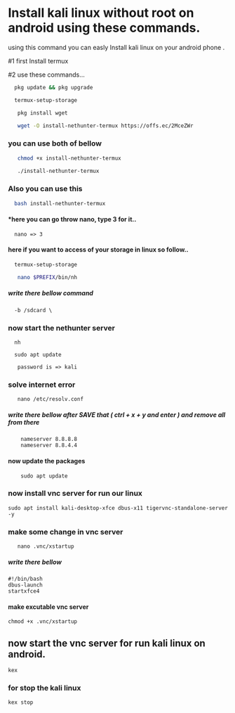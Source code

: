 
# Install kali linux without root on android using these commands.

using this command you can easly Install kali linux on your android phone .

#1  first Install termux

#2 use these commands...








```bash
  pkg update && pkg upgrade
```

```bash
  termux-setup-storage
```
```bash
   pkg install wget
```
```bash
   wget -O install-nethunter-termux https://offs.ec/2MceZWr
```
### you can use both of bellow
```bash
   chmod +x install-nethunter-termux
```
```bash
   ./install-nethunter-termux
```

### Also you can use this 

```bash
  bash install-nethunter-termux
```


#### *here you can go throw nano, type 3 for it..

```shell
  nano => 3
```

#### here if you want to access of your storage in linux so follow..

```bash
  termux-setup-storage
```
```bash
   nano $PREFIX/bin/nh
```
##### write there bellow command
```
  -b /sdcard \
```

### now start the nethunter server 
```
  nh
```
```nethunter
  sudo apt update
```
```
   password is => kali

```

### solve internet error

```
   nano /etc/resolv.conf
```
##### write there bellow after SAVE that ( ctrl + x + y and enter ) and remove all from there
```
    nameserver 8.8.8.8
    nameserver 8.8.4.4
```

#### now update the packages 
```nethunter
    sudo apt update
```

### now install vnc server for run our linux

```nethunter
sudo apt install kali-desktop-xfce dbus-x11 tigervnc-standalone-server -y
```

### make some change in vnc server
 ```
    nano .vnc/xstartup
 ```

 ##### write there bellow
 ```
#!/bin/bash
dbus-launch 
startxfce4 
 ```

#### make excutable vnc server
```
chmod +x .vnc/xstartup
```

## now start the vnc server for run kali linux on android.

```
kex
```
### for stop the kali linux 
```
kex stop
```





